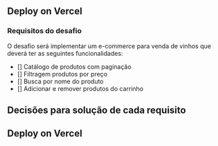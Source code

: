 ## Deploy on Vercel


### Requisitos do desafio
O desafio será implementar um e-commerce para venda de vinhos que deverá ter as seguintes funcionalidades:

- [] Catálogo de produtos com paginação
- [] Filtragem produtos por preço
- [] Busca por nome do produto
- [] Adicionar e remover produtos do carrinho


## Decisões para solução de cada requisito


## Deploy on Vercel

